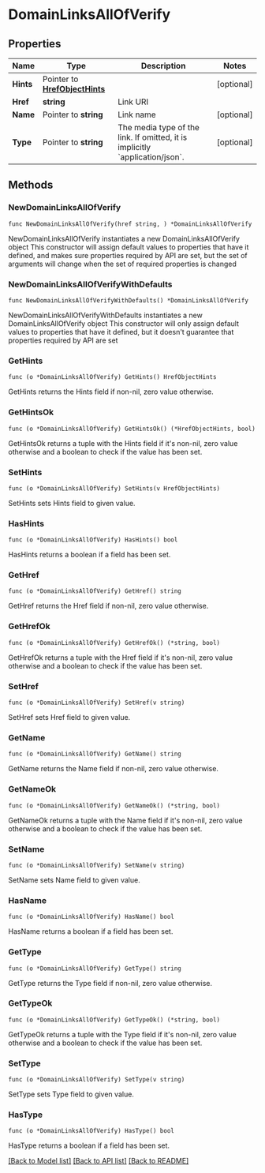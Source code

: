 # DomainLinksAllOfVerify

## Properties

Name | Type | Description | Notes
------------ | ------------- | ------------- | -------------
**Hints** | Pointer to [**HrefObjectHints**](HrefObjectHints.md) |  | [optional] 
**Href** | **string** | Link URI | 
**Name** | Pointer to **string** | Link name | [optional] 
**Type** | Pointer to **string** | The media type of the link. If omitted, it is implicitly &#x60;application/json&#x60;. | [optional] 

## Methods

### NewDomainLinksAllOfVerify

`func NewDomainLinksAllOfVerify(href string, ) *DomainLinksAllOfVerify`

NewDomainLinksAllOfVerify instantiates a new DomainLinksAllOfVerify object
This constructor will assign default values to properties that have it defined,
and makes sure properties required by API are set, but the set of arguments
will change when the set of required properties is changed

### NewDomainLinksAllOfVerifyWithDefaults

`func NewDomainLinksAllOfVerifyWithDefaults() *DomainLinksAllOfVerify`

NewDomainLinksAllOfVerifyWithDefaults instantiates a new DomainLinksAllOfVerify object
This constructor will only assign default values to properties that have it defined,
but it doesn't guarantee that properties required by API are set

### GetHints

`func (o *DomainLinksAllOfVerify) GetHints() HrefObjectHints`

GetHints returns the Hints field if non-nil, zero value otherwise.

### GetHintsOk

`func (o *DomainLinksAllOfVerify) GetHintsOk() (*HrefObjectHints, bool)`

GetHintsOk returns a tuple with the Hints field if it's non-nil, zero value otherwise
and a boolean to check if the value has been set.

### SetHints

`func (o *DomainLinksAllOfVerify) SetHints(v HrefObjectHints)`

SetHints sets Hints field to given value.

### HasHints

`func (o *DomainLinksAllOfVerify) HasHints() bool`

HasHints returns a boolean if a field has been set.

### GetHref

`func (o *DomainLinksAllOfVerify) GetHref() string`

GetHref returns the Href field if non-nil, zero value otherwise.

### GetHrefOk

`func (o *DomainLinksAllOfVerify) GetHrefOk() (*string, bool)`

GetHrefOk returns a tuple with the Href field if it's non-nil, zero value otherwise
and a boolean to check if the value has been set.

### SetHref

`func (o *DomainLinksAllOfVerify) SetHref(v string)`

SetHref sets Href field to given value.


### GetName

`func (o *DomainLinksAllOfVerify) GetName() string`

GetName returns the Name field if non-nil, zero value otherwise.

### GetNameOk

`func (o *DomainLinksAllOfVerify) GetNameOk() (*string, bool)`

GetNameOk returns a tuple with the Name field if it's non-nil, zero value otherwise
and a boolean to check if the value has been set.

### SetName

`func (o *DomainLinksAllOfVerify) SetName(v string)`

SetName sets Name field to given value.

### HasName

`func (o *DomainLinksAllOfVerify) HasName() bool`

HasName returns a boolean if a field has been set.

### GetType

`func (o *DomainLinksAllOfVerify) GetType() string`

GetType returns the Type field if non-nil, zero value otherwise.

### GetTypeOk

`func (o *DomainLinksAllOfVerify) GetTypeOk() (*string, bool)`

GetTypeOk returns a tuple with the Type field if it's non-nil, zero value otherwise
and a boolean to check if the value has been set.

### SetType

`func (o *DomainLinksAllOfVerify) SetType(v string)`

SetType sets Type field to given value.

### HasType

`func (o *DomainLinksAllOfVerify) HasType() bool`

HasType returns a boolean if a field has been set.


[[Back to Model list]](../README.md#documentation-for-models) [[Back to API list]](../README.md#documentation-for-api-endpoints) [[Back to README]](../README.md)


